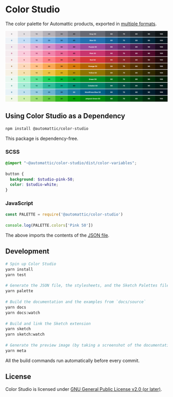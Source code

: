 # Color Studio

The color palette for Automattic products, exported in [multiple formats](dist).

[![Color palette preview](dist/preview.png)](https://color-studio.blog)

## Using Color Studio as a Dependency

```sh
npm install @automattic/color-studio
```

This package is dependency-free.

### SCSS

```scss
@import "~@automattic/color-studio/dist/color-variables";

button {
  background: $studio-pink-50;
  color: $studio-white;
}
```

### JavaScript

```js
const PALETTE = require('@automattic/color-studio')

console.log(PALETTE.colors['Pink 50'])
```

The above imports the contents of the [JSON file](dist/colors.json).

## Development

```sh
# Spin up Color Studio
yarn install
yarn test

# Generate the JSON file, the stylesheets, and the Sketch Palettes file
yarn palette

# Build the documentation and the examples from `docs/source`
yarn docs
yarn docs:watch

# Build and link the Sketch extension
yarn sketch
yarn sketch:watch

# Generate the preview image (by taking a screenshot of the documentation)
yarn meta
```

All the build commands run automatically before every commit.

## License

Color Studio is licensed under [GNU General Public License v2.0 (or later)](LICENSE.md).
